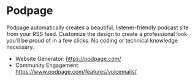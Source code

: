 # Podpage
Podpage automatically creates a beautiful, listener-friendly podcast site from your RSS feed. Customize the design to create a professional look you’ll be proud of in a few clicks. No coding or technical knowledge necessary.

* Website Generator: https://podpage.com/
* Community Engagement: https://www.podpage.com/features/voicemails/
